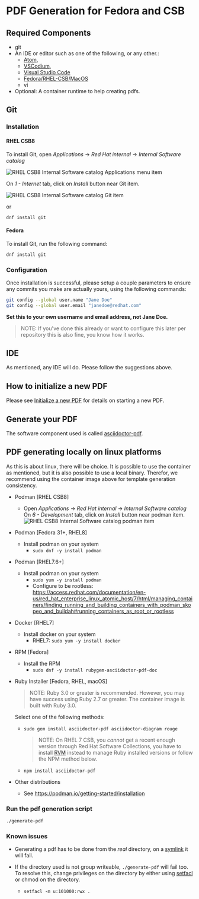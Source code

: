 # PDF Generation for Fedora and CSB

## Required Components

- git
- An IDE or editor such as one of the following, or any other.:
  - [Atom](http://atom.io/),
  - [VSCodium](https://vscodium.com/),
  - [Visual Studio Code](https://code.visualstudio.com/)
  - [Fedora/RHEL-CSB/MacOS](https://sanctum.geek.nz/arabesque/unix-as-ide-introduction/)
  - vi
- Optional: A container runtime to help creating pdfs.

## Git

### Installation

#### RHEL CSB8

To install Git, open *Applications* -> *Red Hat internal* -> *Internal Software catalog*

![RHEL CSB8 Internal Software catalog Applications menu item](images/Readme/linux-csb8-internal-software-catalog.png)

On *1 - Internet* tab, click on *Install* button near Git item.

![RHEL CSB8 Internal Software catalog Git item](images/Readme/linux-csb8-internal-software-catalog-git.png)

or 

```
dnf install git
```

#### Fedora

To install Git, run the following command:

```bash
dnf install git
```

### Configuration

Once installation is successful, please setup a couple parameters to ensure any commits you make are actually yours, using the following commands:

```bash
git config --global user.name "Jane Doe"
git config --global user.email "janedoe@redhat.com"
```

**Set this to your own username and email address, not Jane Doe.**

> NOTE: If you've done this already or want to configure this later per repository this is also fine, you know how it works.

## IDE

As mentioned, any IDE will do. Please follow the suggestions above.

## How to initialize a new PDF

Please see [Initialize a new PDF](README-initialize-a-new-CER.md) for details on starting a new PDF.

## Generate your PDF

The software component used is called [asciidoctor-pdf](https://asciidoctor.org/docs/asciidoctor-pdf/). 

## PDF generating locally on linux platforms

As this is about linux, there will be choice. It is possible to use the container as mentioned, but it is also possible to use a local binary. Therefor, we recommend using the container image above for template generation consistency.

- Podman [RHEL CSB8]
  - Open *Applications* -> *Red Hat internal* -> *Internal Software catalog*
     On *6 - Development* tab, click on *Install* button near podman item.
     ![RHEL CSB8 Internal Software catalog podman item](images/Readme/linux-csb8-internal-software-catalog-podman.png)

- Podman [Fedora 31+, RHEL8]
  - Install podman on your system
    - `sudo dnf -y install podman`

- Podman [RHEL7.6+]
  - Install podman on your system
    - `sudo yum -y install podman`
    - Configure to be rootless: <https://access.redhat.com/documentation/en-us/red_hat_enterprise_linux_atomic_host/7/html/managing_containers/finding_running_and_building_containers_with_podman_skopeo_and_buildah#running_containers_as_root_or_rootless>

- Docker [RHEL7]
  - Install docker on your system
    - RHEL7: `sudo yum -y install docker`

- RPM [Fedora]
  - Install the RPM
    - `sudo dnf -y install rubygem-asciidoctor-pdf-doc`

- Ruby Installer [Fedora, RHEL, macOS]  

    > NOTE: Ruby 3.0 or greater is recommended. However, you may have success using Ruby 2.7 or greater. The container image is built with Ruby 3.0.

  Select one of the following methods:  

  - `sudo gem install asciidoctor-pdf asciidoctor-diagram rouge`

    > NOTE: On RHEL 7 CSB, you *cannot* get a recent enough version through Red Hat Software Collections, you have to install [RVM](https://rvm.io) instead to manage Ruby installed versions or follow the NPM method below.

  - `npm install asciidoctor-pdf`

- Other distributions
  - See <https://podman.io/getting-started/installation>

### Run the pdf generation script

```bash
./generate-pdf
```

### Known issues

- Generating a pdf has to be done from the *real* directory, on a [symlink](https://gitlab.consulting.redhat.com/customer-success/consulting-engagement-reports/cer-template/-/issues/132) it will fail.

- If the directory used is not group writeable, `./generate-pdf` will fail too. To resolve this, change privileges on the directory by either using [setfacl](https://gitlab.consulting.redhat.com/customer-success/consulting-engagement-reports/-/issues/129#note_105410) or chmod on the directory.
  - `setfacl -m u:101000:rwx .`

